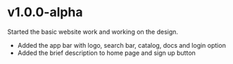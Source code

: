 # v1.0.0-alpha

Started the basic website work and working on the design. 

* Added the app bar with logo, search bar, catalog, docs and login option
* Added the brief description to home page and sign up button 